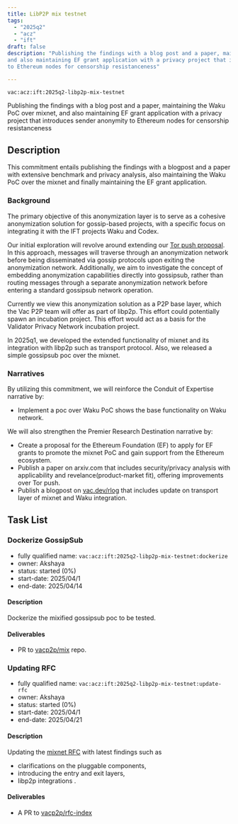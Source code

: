 ```yaml
---
title: LibP2P mix testnet
tags:
  - "2025q2"
  - "acz"
  - "ift"
draft: false
description: "Publishing the findings with a blog post and a paper, maintaining the Waku PoC over mixnet, 
and also maintaining EF grant application with a privacy project that introduces sender anonymity 
to Ethereum nodes for censorship resistanceness"

---
```


`vac:acz:ift:2025q2-libp2p-mix-testnet`

Publishing the findings with a blog post and a paper, maintaining the Waku PoC over mixnet, 
and also maintaining EF grant application with a privacy project that introduces sender anonymity 
to Ethereum nodes for censorship resistanceness
## Description
This commitment entails publishing the findings with a blogpost and a paper with extensive benchmark and
privacy analysis, also maintaining the Waku PoC over the mixnet and finally maintaining the EF grant application. 
 
### Background
The primary objective of this anonymization layer is to serve as a cohesive anonymization solution 
for gossip-based projects, with a specific focus on integrating it with the IFT projects Waku and Codex.

Our initial exploration will revolve around extending our [Tor push proposal](https://rfc.vac.dev/spec/46/).
In this approach, messages will traverse through an anonymization network before being disseminated 
via gossip protocols upon exiting the anonymization network.
Additionally, we aim to investigate the concept of embedding anonymization capabilities 
directly into gossipsub, rather than routing messages through a separate anonymization network 
before entering a standard gossipsub network operation.

Currently we view this anonymization solution as a P2P base layer, 
which the Vac P2P team will offer as part of libp2p.
This effort could potentially spawn an incubation project.
This effort would act as a basis for the Validator Privacy Network incubation project.

In 2025q1, we developed the extended functionality of mixnet and its integration with libp2p such as transport protocol. 
Also, we released a simple gossipsub poc over the mixnet. 

### Narratives
By utilizing this commitment, 
we will reinforce the Conduit of Expertise narrative by:
* Implement a poc over Waku PoC shows the base functionality on Waku network. 

We will also strengthen the Premier Research Destination narrative by:
* Create a proposal for the Ethereum Foundation (EF) to apply for EF grants to promote the mixnet PoC and 
gain support from the Ethereum ecosystem.
* Publish a paper on arxiv.com that includes security/privacy analysis with applicability and revelance(product-market fit), 
offering improvements over Tor push. 
* Publish a blogpost on [vac.dev/rlog](https://vac.dev/rlog) that includes update on transport layer of mixnet and 
Waku integration. 

## Task List

### Dockerize GossipSub 

* fully qualified name: `vac:acz:ift:2025q2-libp2p-mix-testnet:dockerize`
* owner: Akshaya
* status: started (0%)
* start-date: 2025/04/1
* end-date: 2025/04/14

#### Description

Dockerize the mixified gossipsub poc to be tested.  

#### Deliverables

* PR to [vacp2p/mix](https://github.com/vacp2p/mix) repo.

### Updating RFC
* fully qualified name: `vac:acz:ift:2025q2-libp2p-mix-testnet:update-rfc`
* owner: Akshaya
* status: started (0%)
* start-date: 2025/04/1
* end-date: 2025/04/21

#### Description

Updating the [mixnet RFC](https://rfc.vac.dev/vac/raw/mix) with latest findings such as
- clarifications on the pluggable components,
- introducing  the entry and exit layers,
- libp2p integrations .

#### Deliverables

* A PR to [vacp2p/rfc-index](https://github.com/vacp2p/rfc-index)

